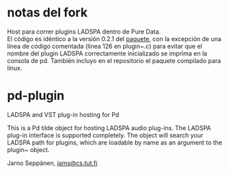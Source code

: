 # notas del fork
Host para correr plugins LADSPA dentro de Pure Data.  
El código es idéntico a la versión 0.2.1 del [paquete](https://puredata.info/downloads/plugin), con la excepción de una línea de código comentada (línea 126 en plugin~.c) para evitar que el nombre del plugin LADSPA correctamente inicializado se imprima en la consola de pd. También incluyo en el repositorio el paquete compilado para linux.

# pd-plugin
LADSPA and VST plug-in hosting for Pd

This is a Pd tilde object for hosting LADSPA audio plug-ins. The
LADSPA plug-in interface is supported completely. The object will
search your LADSPA path for plugins, which are loadable by name as an
argument to the plugin~ object.

Jarno Seppänen, jams@cs.tut.fi
